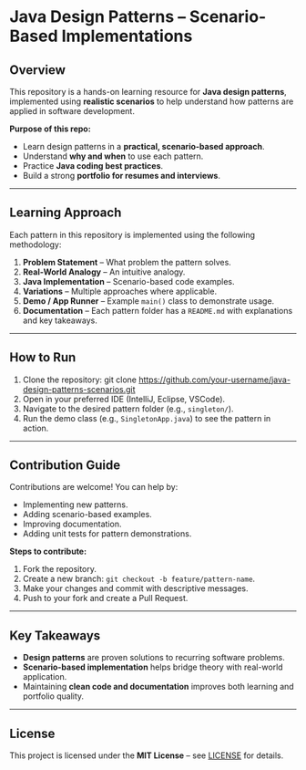 # Java Design Patterns – Scenario-Based Implementations

## Overview
This repository is a hands-on learning resource for **Java design patterns**, implemented using **realistic scenarios** to help understand how patterns are applied in software development.

**Purpose of this repo:**
- Learn design patterns in a **practical, scenario-based approach**.
- Understand **why and when** to use each pattern.
- Practice **Java coding best practices**.
- Build a strong **portfolio for resumes and interviews**.

---

## Learning Approach
Each pattern in this repository is implemented using the following methodology:

1. **Problem Statement** – What problem the pattern solves.
2. **Real-World Analogy** – An intuitive analogy.
3. **Java Implementation** – Scenario-based code examples.
4. **Variations** – Multiple approaches where applicable.
5. **Demo / App Runner** – Example `main()` class to demonstrate usage.
6. **Documentation** – Each pattern folder has a `README.md` with explanations and key takeaways.

---

## How to Run
1. Clone the repository: git clone https://github.com/your-username/java-design-patterns-scenarios.git
2. Open in your preferred IDE (IntelliJ, Eclipse, VSCode).
3. Navigate to the desired pattern folder (e.g., `singleton/`).
4. Run the demo class (e.g., `SingletonApp.java`) to see the pattern in action.

---

## Contribution Guide
Contributions are welcome! You can help by:
- Implementing new patterns.
- Adding scenario-based examples.
- Improving documentation.
- Adding unit tests for pattern demonstrations.

**Steps to contribute:**
1. Fork the repository.
2. Create a new branch: `git checkout -b feature/pattern-name`.
3. Make your changes and commit with descriptive messages.
4. Push to your fork and create a Pull Request.

---

## Key Takeaways
- **Design patterns** are proven solutions to recurring software problems.
- **Scenario-based implementation** helps bridge theory with real-world application.
- Maintaining **clean code and documentation** improves both learning and portfolio quality.

---

## License
This project is licensed under the **MIT License** – see [LICENSE](LICENSE) for details.

